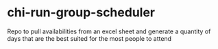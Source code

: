 # chi-run-group-scheduler
Repo to pull availabilities from an excel sheet and generate a quantity of days that are the best suited for the most people to attend
